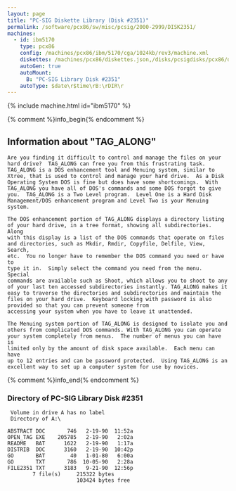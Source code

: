 ```yaml
---
layout: page
title: "PC-SIG Diskette Library (Disk #2351)"
permalink: /software/pcx86/sw/misc/pcsig/2000-2999/DISK2351/
machines:
  - id: ibm5170
    type: pcx86
    config: /machines/pcx86/ibm/5170/cga/1024kb/rev3/machine.xml
    diskettes: /machines/pcx86/diskettes.json,/disks/pcsigdisks/pcx86/diskettes.json
    autoGen: true
    autoMount:
      B: "PC-SIG Library Disk #2351"
    autoType: $date\r$time\rB:\rDIR\r
---
```


{% include machine.html id="ibm5170" %}

{% comment %}info_begin{% endcomment %}

## Information about "TAG_ALONG"

    Are you finding it difficult to control and manage the files on your
    hard drive?  TAG_ALONG can free you from this frustrating task.
    TAG_ALONG is a DOS enhancement tool and Menuing system, similar to
    Xtree, that is used to control and manage your hard drive.  As a Disk
    Operating System DOS is fine but does have some shortcomings.  With
    TAG_ALONG you have all of DOS's commands and some DOS forgot to give
    you.  TAG_ALONG is a Two Level program.  Level One is a Hard Disk
    Management/DOS enhancement program and Level Two is your Menuing
    system.
    
    The DOS enhancement portion of TAG_ALONG displays a directory listing
    of your hard drive, in a tree format, showing all subdirectories. Along
    with this display is a list of the DOS commands that operate on files
    and directories, such as Mkdir, Rmdir, Copyfile, Delfile, View, Search,
    etc.  You no longer have to remember the DOS command you need or have to
    type it in.  Simply select the command you need from the menu.  Special
    commands are available such as Shoot, which allows you to shoot to any
    of your last ten accessed subdirectories instantly. TAG_ALONG makes it
    easy to traverse the directories and subdirectories and maintain the
    files on your hard drive.  Keyboard locking with password is also
    provided so that you can prevent someone from
    accessing your system when you have to leave it unattended.
    
    The Menuing system portion of TAG_ALONG is designed to isolate you and
    others from complicated DOS commands. With TAG_ALONG you can operate
    your system completely from menus.  The number of menus you can have is
    limited only by the amount of disk space available.  Each menu can have
    up to 12 entries and can be password protected.  Using TAG_ALONG is an
    excellent way to set up a computer system for use by novices.
{% comment %}info_end{% endcomment %}


### Directory of PC-SIG Library Disk #2351

     Volume in drive A has no label
     Directory of A:\

    ABSTRACT DOC       746   2-19-90  11:52a
    OPEN_TAG EXE    205785   2-19-90   2:02a
    README   BAT      1622   2-19-90   1:17a
    DISTRIB  DOC      3160   2-19-90  10:42p
    GO       BAT        40   1-01-80   6:00a
    GO       TXT       786  10-05-90   2:28a
    FILE2351 TXT      3183   9-21-90  12:56p
            7 file(s)     215322 bytes
                          103424 bytes free
